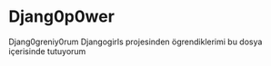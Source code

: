 # Djang0p0wer
Djang0greniy0rum
Djangogirls projesinden ögrendiklerimi bu dosya içerisinde tutuyorum
